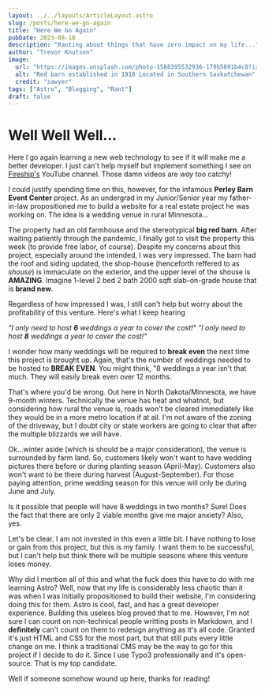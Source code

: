 ```yaml
---
layout: ../../layouts/ArticleLayout.astro
slug: /posts/here-we-go-again
title: "Here We Go Again"
pubDate: 2023-08-18
description: "Ranting about things that have zero impact on my life..."
author: "Trevor Knutson"
image:
  url: "https://images.unsplash.com/photo-1588395532936-179b5891b4c8?ixlib=rb-4.0.3&ixid=M3wxMjA3fDB8MHxwaG90by1wYWdlfHx8fGVufDB8fHx8fA%3D%3D&auto=format&fit=crop&w=1167&q=80"
  alt: "Red barn established in 1918 Located in Southern Saskatchewan"
  credit: "sawyer"
tags: ["Astro", "Blogging", "Rant"]
draft: false
---
```


# Well Well Well...

Here I go again learning a new web technology to see if it will make me a better developer. I just can't help myself but implement something I see on [Fireship's](https://www.youtube.com/@Fireship) YouTube channel. Those damn videos are _way_ too catchy!

I could justify spending time on this, however, for the infamous **Perley Barn Event Center** project. As an undergrad in my Junior/Senior year my father-in-law propositioned me to build a website for a real estate project he was working on. The idea is a wedding venue in rural Minnesota...

The property had an old farmhouse and the stereotypical **big red barn**. After waiting patiently through the pandemic, I finally got to visit the property this week (to provide free labor, of course). Despite my concerns about this project, especially around the intended, I was very impressed. The barn had the roof and siding updated, the shop-house (henceforth reffered to as _shouse_) is immaculate on the exterior, and the upper level of the shouse is **AMAZING**. Imagine 1-level 2 bed 2 bath 2000 sqft slab-on-grade house that is **brand new**.

Regardless of how impressed I was, I still can't help but worry about the profitability of this venture. Here's what I keep hearing

_"I only need to host **6** weddings a year to cover the cost!"_
_"I only need to host **8** weddings a year to cover the cost!"_

I wonder how many weddings will be required to **break even** the next time this project is brought up. Again, that's the number of weddings needed to be hosted to **BREAK EVEN**. You might think, "8 weddings a year isn't that much. They will easily break even over 12 months.

That's where you'd be wrong. Out here in North Dakota/Minnesota, we have 9-month winters. Technically the venue has heat and whatnot, but considering how rural the venue is, roads won't be cleared immediately like they would be in a more metro location if at all. I'm not aware of the zoning of the driveway, but I doubt city or state workers are going to clear that after the multiple blizzards we will have.

Ok...winter aside (which is should be a major consideration), the venue is surrounded by farm land. So, customers likely won't want to have wedding pictures there before or during planting season (April-May). Customers also won't want to be there during harvest (August-September). For those paying attention, prime wedding season for this venue will only be during June and July.

Is it possible that people will have 8 weddings in two months? Sure! Does the fact that there are only 2 viable months give me major anxiety? Also, yes.

Let's be clear. I am not invested in this even a little bit. I have nothing to lose or gain from this project, but this is my family. I want them to be successful, but I can't help but think there will be multiple seasons where this venture loses money.

Why did I mention all of this and what the fuck does this have to do with me learning Astro? Well, now that my life is considerably less chaotic than it was when I was initially propositioned to build their website, I'm considering doing this for them. Astro is cool, fast, and has a great developer experience. Building this useless blog proved that to me. However, I'm not sure I can count on non-technical people writting posts in Markdown, and I **definitely** can't count on them to redesign anything as it's all code. Granted it's just HTML and CSS for the most part, but that still puts every little change on me. I think a traditional CMS may be the way to go for this project if I decide to do it. Since I use Typo3 professionally and it's open-source. That is my top candidate.

Well if someone somehow wound up here, thanks for reading!

